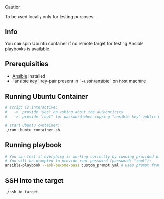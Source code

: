 > [!CAUTION]
> To be used locally only for testing purposes.

## Info
You can spin Ubuntu container if no remote target for testing Ansible playbooks is available.

## Prerequisities
- [Ansible](https://docs.ansible.com/ansible/latest/installation_guide/intro_installation.html) installed
- "ansible key" key-pair present in "~/.ssh/ansible" on host machine

## Running Ubuntu Container
```bash
# script is interactive:
#   ->  provide "yes" on asking about the authenticity
#   ->  provide "root" for password when copying "ansible key" public key to the container

# start Ubuntu container:
./run_ubuntu_container.sh
```

## Running playbook
```bash
# You can test if everyhing is working correctly by running provided playbook.
# You will be prompted to provide root password (password: "root"):
ansible-playbook --ask-become-pass custom_prompt.yml # uses prompt from current user and sets it for "root" in the container
```

## SSH into the target
```bash
./ssh_to_target
```
